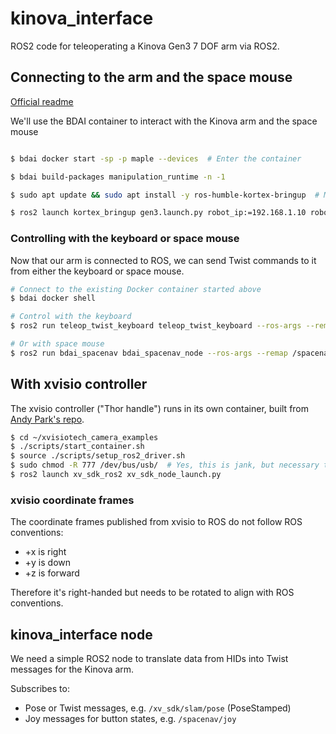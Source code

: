 # kinova_interface

ROS2 code for teleoperating a Kinova Gen3 7 DOF arm via ROS2.

## Connecting to the arm and the space mouse

[Official readme](https://github.com/Kinovarobotics/ros2_kortex/tree/ros2_dev?tab=readme-ov-file#gen-3-robots)

We'll use the BDAI container to interact with the Kinova arm and the space mouse

```bash

$ bdai docker start -sp -p maple --devices  # Enter the container

$ bdai build-packages manipulation_runtime -n -1

$ sudo apt update && sudo apt install -y ros-humble-kortex-bringup  # Must be done every time

$ ros2 launch kortex_bringup gen3.launch.py robot_ip:=192.168.1.10 robot_controller:=twist_controller


```

### Controlling with the keyboard or space mouse

Now that our arm is connected to ROS, we can send Twist commands to it from either the keyboard or space mouse.

```bash
# Connect to the existing Docker container started above
$ bdai docker shell  

# Control with the keyboard
$ ros2 run teleop_twist_keyboard teleop_twist_keyboard --ros-args --remap /cmd_vel:=/twist_controller/commands

# Or with space mouse
$ ros2 run bdai_spacenav bdai_spacenav_node --ros-args --remap /spacenav/twist:=/twist_controller/commands
```

## With xvisio controller

The xvisio controller ("Thor handle") runs in its own container, built from [Andy Park's repo](https://github.com/robodreamer/xvisiotech_camera_examples).

```bash
$ cd ~/xvisiotech_camera_examples
$ ./scripts/start_container.sh
$ source ./scripts/setup_ros2_driver.sh
$ sudo chmod -R 777 /dev/bus/usb/  # Yes, this is jank, but necessary to avoid permission errors
$ ros2 launch xv_sdk_ros2 xv_sdk_node_launch.py
```

### xvisio coordinate frames

The coordinate frames published from xvisio to ROS do not follow ROS conventions:

- +x is right
- +y is down
- +z is forward

Therefore it's right-handed but needs to be rotated to align with ROS conventions.

## kinova_interface node

We need a simple ROS2 node to translate data from HIDs into Twist messages for the Kinova arm.

Subscribes to:
- Pose or Twist messages, e.g. `/xv_sdk/slam/pose` (PoseStamped)
- Joy messages for button states, e.g. `/spacenav/joy`